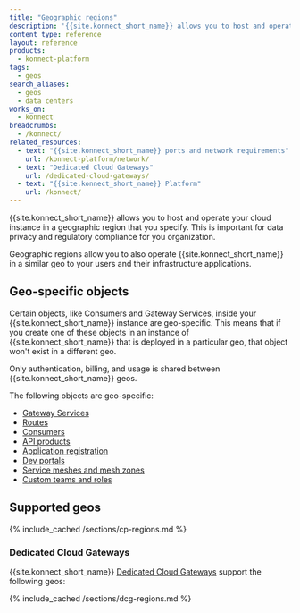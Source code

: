 ```yaml
---
title: "Geographic regions"
description: '{{site.konnect_short_name}} allows you to host and operate your cloud instance in a geographic region that you specify. This is important for data privacy and regulatory compliance for you organization.'
content_type: reference
layout: reference
products:
  - konnect-platform
tags:
  - geos
search_aliases:
  - geos
  - data centers
works_on:
  - konnect
breadcrumbs:
  - /konnect/
related_resources:
  - text: "{{site.konnect_short_name}} ports and network requirements"
    url: /konnect-platform/network/
  - text: "Dedicated Cloud Gateways"
    url: /dedicated-cloud-gateways/
  - text: "{{site.konnect_short_name}} Platform"
    url: /konnect/
---
```


{{site.konnect_short_name}} allows you to host and operate your cloud instance in a geographic region that you specify. This is important for data privacy and regulatory compliance for you organization. 

Geographic regions allow you to also operate {{site.konnect_short_name}} in a similar geo to your users and their infrastructure applications. 
<!--- Do not publish yet: "This reduces network latency and minimizes the blast-radius in the event of cross-region connectivity failures." -->

## Geo-specific objects

Certain objects, like Consumers and Gateway Services, inside your {{site.konnect_short_name}} instance are geo-specific. This means that if you create one of these objects in an instance of {{site.konnect_short_name}} that is deployed in a particular geo, that object won't exist in a different geo.

Only authentication, billing, and usage is shared between {{site.konnect_short_name}} geos.

The following objects are geo-specific:

* [Gateway Services](/gateway/entities/service/)
* [Routes](/gateway/entities/route/)
* [Consumers](/gateway/entities/consumer/)
* [API products](/api/konnect/api-products/)
* [Application registration](/dev-portal/self-service/#application-authentication-strategies)
* [Dev portals](/dev-portal/)
* [Service meshes and mesh zones](/mesh-manager/)
* [Custom teams and roles](/konnect-platform/teams-and-roles/)

## Supported geos 

{% include_cached /sections/cp-regions.md %}

### Dedicated Cloud Gateways

{{site.konnect_short_name}} [Dedicated Cloud Gateways](/dedicated-cloud-gateways/) support the following geos:

{% include_cached /sections/dcg-regions.md %}